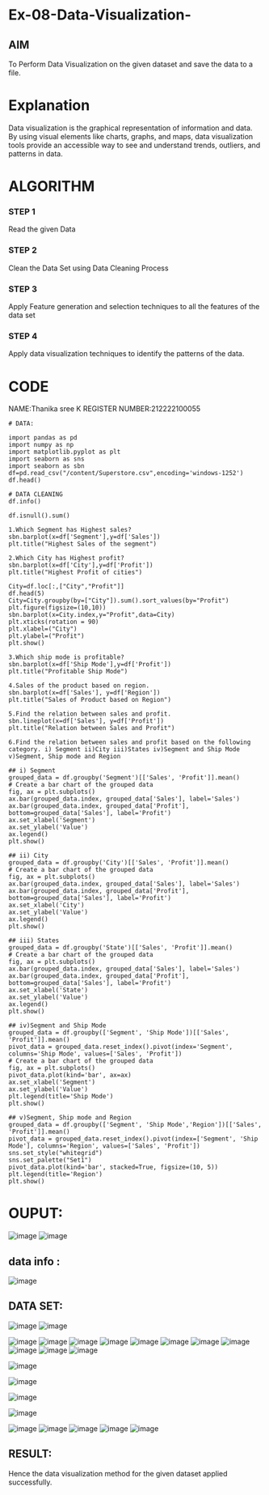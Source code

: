 # Ex-08-Data-Visualization-

## AIM

To Perform Data Visualization on the given dataset and save the data to a file. 

# Explanation

Data visualization is the graphical representation of information and data. By using visual elements like charts, graphs, and maps, data visualization tools provide an accessible way to see and understand trends, outliers, and patterns in data.

# ALGORITHM

### STEP 1
Read the given Data
### STEP 2
Clean the Data Set using Data Cleaning Process
### STEP 3
Apply Feature generation and selection techniques to all the features of the data set
### STEP 4
Apply data visualization techniques to identify the patterns of the data.

# CODE
NAME:Thanika sree K REGISTER NUMBER:212222100055
```
# DATA:

import pandas as pd
import numpy as np
import matplotlib.pyplot as plt
import seaborn as sns
import seaborn as sbn
df=pd.read_csv("/content/Superstore.csv",encoding='windows-1252')
df.head()

# DATA CLEANING
df.info()

df.isnull().sum()

1.Which Segment has Highest sales?
sbn.barplot(x=df['Segment'],y=df['Sales'])
plt.title("Highest Sales of the segment")

2.Which City has Highest profit?
sbn.barplot(x=df['City'],y=df['Profit'])
plt.title("Highest Profit of cities")

City=df.loc[:,["City","Profit"]]
df.head(5)
City=City.groupby(by=["City"]).sum().sort_values(by="Profit")
plt.figure(figsize=(10,10))
sbn.barplot(x=City.index,y="Profit",data=City)
plt.xticks(rotation = 90)
plt.xlabel=("City")
plt.ylabel=("Profit")
plt.show()

3.Which ship mode is profitable?
sbn.barplot(x=df['Ship Mode'],y=df['Profit'])
plt.title("Profitable Ship Mode")

4.Sales of the product based on region.
sbn.barplot(x=df['Sales'], y=df['Region'])
plt.title("Sales of Product based on Region")

5.Find the relation between sales and profit.
sbn.lineplot(x=df['Sales'], y=df['Profit'])
plt.title("Relation between Sales and Profit")

6.Find the relation between sales and profit based on the following category. i) Segment ii)City iii)States iv)Segment and Ship Mode v)Segment, Ship mode and Region

## i) Segment
grouped_data = df.groupby('Segment')[['Sales', 'Profit']].mean()
# Create a bar chart of the grouped data
fig, ax = plt.subplots()
ax.bar(grouped_data.index, grouped_data['Sales'], label='Sales')
ax.bar(grouped_data.index, grouped_data['Profit'], bottom=grouped_data['Sales'], label='Profit')
ax.set_xlabel('Segment')
ax.set_ylabel('Value')
ax.legend()
plt.show()

## ii) City
grouped_data = df.groupby('City')[['Sales', 'Profit']].mean()
# Create a bar chart of the grouped data
fig, ax = plt.subplots()
ax.bar(grouped_data.index, grouped_data['Sales'], label='Sales')
ax.bar(grouped_data.index, grouped_data['Profit'], bottom=grouped_data['Sales'], label='Profit')
ax.set_xlabel('City')
ax.set_ylabel('Value')
ax.legend()
plt.show()

## iii) States
grouped_data = df.groupby('State')[['Sales', 'Profit']].mean()
# Create a bar chart of the grouped data
fig, ax = plt.subplots()
ax.bar(grouped_data.index, grouped_data['Sales'], label='Sales')
ax.bar(grouped_data.index, grouped_data['Profit'], bottom=grouped_data['Sales'], label='Profit')
ax.set_xlabel('State')
ax.set_ylabel('Value')
ax.legend()
plt.show()

## iv)Segment and Ship Mode
grouped_data = df.groupby(['Segment', 'Ship Mode'])[['Sales', 'Profit']].mean()
pivot_data = grouped_data.reset_index().pivot(index='Segment', columns='Ship Mode', values=['Sales', 'Profit'])
# Create a bar chart of the grouped data
fig, ax = plt.subplots()
pivot_data.plot(kind='bar', ax=ax)
ax.set_xlabel('Segment')
ax.set_ylabel('Value')
plt.legend(title='Ship Mode')
plt.show()

## v)Segment, Ship mode and Region
grouped_data = df.groupby(['Segment', 'Ship Mode','Region'])[['Sales', 'Profit']].mean()
pivot_data = grouped_data.reset_index().pivot(index=['Segment', 'Ship Mode'], columns='Region', values=['Sales', 'Profit'])
sns.set_style("whitegrid")
sns.set_palette("Set1")
pivot_data.plot(kind='bar', stacked=True, figsize=(10, 5))
plt.legend(title='Region')
plt.show()
```
# OUPUT:

![image](https://github.com/Thanikasreeb/Ex-08-Data-Visualization-/assets/119557910/2e3ed39b-dd70-422c-9c86-bb346be9ee3a)
![image](https://github.com/Thanikasreeb/Ex-08-Data-Visualization-/assets/119557910/752309f3-517c-43dc-9d30-136233bf41f7)

## data info :

![image](https://github.com/Thanikasreeb/Ex-08-Data-Visualization-/assets/119557910/c1eef725-cfbc-4338-a189-3692ab90959a)

## DATA SET:

![image](https://github.com/Thanikasreeb/Ex-08-Data-Visualization-/assets/119557910/f204d717-6a35-42e4-b0c7-7f43e2ad1ef7)
![image](https://github.com/Thanikasreeb/Ex-08-Data-Visualization-/assets/119557910/8e4533f6-42a3-4af7-bf5d-5f12a78ce42e)

![image](https://github.com/Thanikasreeb/Ex-08-Data-Visualization-/assets/119557910/76e1ffe8-169a-494a-b37e-8d430eda8696)
![image](https://github.com/Thanikasreeb/Ex-08-Data-Visualization-/assets/119557910/4f6b2354-2afe-4db4-9ee1-be18d041f9b5)
![image](https://github.com/Thanikasreeb/Ex-08-Data-Visualization-/assets/119557910/b1dbf67f-8890-4f3d-bd77-00e4cae44964)
![image](https://github.com/Thanikasreeb/Ex-08-Data-Visualization-/assets/119557910/9b644245-e907-4f2e-8aff-ab015ea2d21a)
![image](https://github.com/Thanikasreeb/Ex-08-Data-Visualization-/assets/119557910/25248d58-9f04-4ac3-97f2-5731487c8e0e)
![image](https://github.com/Thanikasreeb/Ex-08-Data-Visualization-/assets/119557910/fbf819f7-fe69-4893-b1f2-424ff3b76ab8)
![image](https://github.com/Thanikasreeb/Ex-08-Data-Visualization-/assets/119557910/65bc02ff-0fe2-454d-b757-592883f1463e)
![image](https://github.com/Thanikasreeb/Ex-08-Data-Visualization-/assets/119557910/aa3c47d6-e796-4f05-88e4-86673819d616)
![image](https://github.com/Thanikasreeb/Ex-08-Data-Visualization-/assets/119557910/25303bb7-8c0b-4991-8b6d-f2b0a4bee8d5)
![image](https://github.com/Thanikasreeb/Ex-08-Data-Visualization-/assets/119557910/b9713ba8-3434-41b7-9896-4dcabb6c9162)
![image](https://github.com/Thanikasreeb/Ex-08-Data-Visualization-/assets/119557910/a5aeef49-6e53-4ff7-aefc-35fd3977e9e8)

![image](https://github.com/Thanikasreeb/Ex-08-Data-Visualization-/assets/119557910/77d609ce-9ba2-4f7d-a629-5e290e1ff562)

![image](https://github.com/Thanikasreeb/Ex-08-Data-Visualization-/assets/119557910/6d4ceb36-4281-4ab2-8f4c-c2b8959b5ad2)

![image](https://github.com/Thanikasreeb/Ex-08-Data-Visualization-/assets/119557910/e3929888-be9b-4f57-9fca-080f025f7259)

![image](https://github.com/Thanikasreeb/Ex-08-Data-Visualization-/assets/119557910/329e4ced-96ef-4260-90aa-ff670b9d81e6)

![image](https://github.com/Thanikasreeb/Ex-08-Data-Visualization-/assets/119557910/a993fa5e-8f4d-4b6e-a468-aa6f6deec1ee)
![image](https://github.com/Thanikasreeb/Ex-08-Data-Visualization-/assets/119557910/5b61ba9a-f92b-4f9b-85d0-ee5f9f678a1e)
![image](https://github.com/Thanikasreeb/Ex-08-Data-Visualization-/assets/119557910/26ba686a-ba87-4712-be87-ace3870d725c)
![image](https://github.com/Thanikasreeb/Ex-08-Data-Visualization-/assets/119557910/f09d979f-3a89-44d4-ac4c-90a06965e282)
![image](https://github.com/Thanikasreeb/Ex-08-Data-Visualization-/assets/119557910/7faae9ef-a2b3-4fa6-aef0-2021a5d3052b)

## RESULT:

Hence the data visualization method for the given dataset applied successfully.




